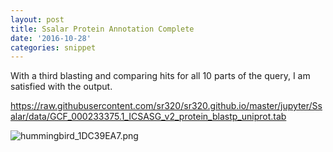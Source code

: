 ```yaml
---
layout: post
title: Ssalar Protein Annotation Complete
date: '2016-10-28'
categories: snippet
---
```


With a third blasting and comparing hits for all 10 parts of the query, I am satisfied with the output.

<https://raw.githubusercontent.com/sr320/sr320.github.io/master/jupyter/Ssalar/data/GCF_000233375.1_ICSASG_v2_protein_blastp_uniprot.tab>

<img src="http://eagle.fish.washington.edu/cnidarian/skitch/hummingbird_1DC39EA7.png" alt="hummingbird_1DC39EA7.png"/>

